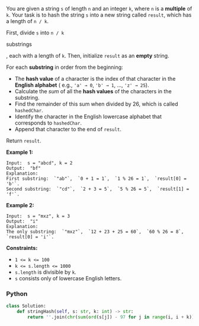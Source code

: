 You are given a string  `s`  of length  `n`  and an integer  `k`, where  `n`  is a  **multiple**  of  `k`. Your task is
to hash the string  `s`  into a new string called  `result`, which has a length of  `n / k`.

First, divide  `s`  into  `n / k`

substrings

, each with a length of  `k`. Then, initialize  `result`  as an  **empty**  string.

For each  **substring**  in order from the beginning:

- The  **hash value**  of a character is the index of that character in the  **English alphabet**  (
  e.g.,  `'a' → 0`,  `'b' → 1`, ...,  `'z' → 25`).
- Calculate the  _sum_  of all the  **hash values**  of the characters in the substring.
- Find the remainder of this sum when divided by 26, which is called  `hashedChar`.
- Identify the character in the English lowercase alphabet that corresponds to  `hashedChar`.
- Append that character to the end of  `result`.

Return  `result`.

**Example 1:**

```
Input:  s = "abcd", k = 2
Output:  "bf"
Explanation:
First substring:  `"ab"`,  `0 + 1 = 1`,  `1 % 26 = 1`,  `result[0] = 'b'`.
Second substring:  `"cd"`,  `2 + 3 = 5`,  `5 % 26 = 5`,  `result[1] = 'f'`.
```

**Example 2:**

```
Input:  s = "mxz", k = 3
Output:  "i"
Explanation:
The only substring:  `"mxz"`,  `12 + 23 + 25 = 60`,  `60 % 26 = 8`,  `result[0] = 'i'`.
```

**Constraints:**

- `1 <= k <= 100`
- `k <= s.length <= 1000`
- `s.length`  is divisible by  `k`.
- `s`  consists only of lowercase English letters.

### Python

```python
class Solution:
    def stringHash(self, s: str, k: int) -> str:
        return ''.join(chr(sum(ord(s[j]) - 97 for j in range(i, i + k)) % 26 + 97) for i in range(0, len(s), k))
```